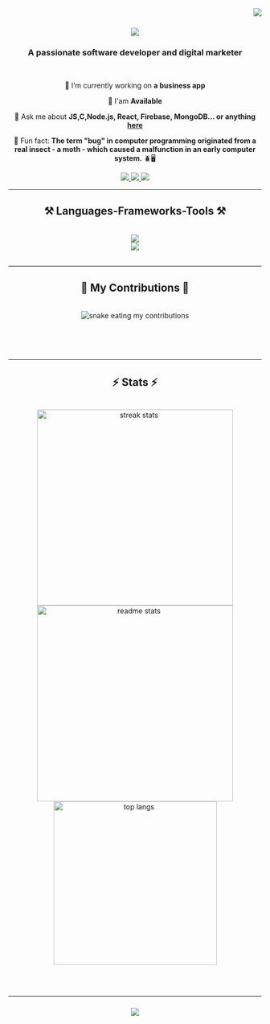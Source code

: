 <img align="right" src="https://visitor-badge.laobi.icu/badge?page_id=FestusCode.FestusCode" />

<h1 align="center">
    <img src="https://readme-typing-svg.herokuapp.com/?font=Righteous&size=35&center=true&vCenter=true&width=500&height=70&duration=4000&lines=Hi+There!+%F0%9F%91%8B;+I%27m+Festus!;+Salut!+%F0%9F%91%8B;+je+suis+Festus!;" />
</h1>

<h3 align="center">A passionate software developer and digital marketer</h3>

<br/>

<div align="center">
 
 🔭 I’m currently working on **a business app**
 
 🌱 I'am **Available**

 💬 Ask me about **JS,C,Node.js, React, Firebase, MongoDB... or anything [here](https://github.com/FestusCode/FestusCode/issues)**

 🚀 Fun fact: **The term "bug" in computer programming originated from a real insect - a moth - which caused a malfunction in an early computer system.** 🪲🖥️
 
 </div>
 
<div align="center"> 
  <a href="mailto:festusdjossou@gmail.com">
    <img src="https://img.shields.io/badge/Gmail-333333?style=for-the-badge&logo=gmail&logoColor=red" />
  </a>
  <a href="https://www.linkedin.com/in/festus-djossou-dev-marketer/" target="_blank">
    <img src="https://img.shields.io/badge/LinkedIn-0077B5?style=for-the-badge&logo=linkedin&logoColor=white" target="_blank" />
  </a>
  <a href="https://FestusCode.github.io" target="_blank">
     <img src="https://img.shields.io/badge/Portfolio-FF5722?style=for-the-badge&logo=todoist&logoColor=white" target="_blank" /> <!-- sqlite, safari, google-chrome are other good icon options -->
  </a>
</div>

 <hr/>
 
<h2 align="center">⚒️ Languages-Frameworks-Tools ⚒️</h2>
<br/>
<div align="center">
    <img src="https://skillicons.dev/icons?i=nodejs,github,python,javascript,typescript,express,firebase,mongodb,c,php,wordpress" /><br>
    <img src="https://skillicons.dev/icons?i=react,next,bootstrap,mui,mysql,html,css,vscode,figma,git,bash" />
</div>

<br/>
<hr/>

<div align="center">
  <h2>🐍 My Contributions 🐍</h2>
  <br>
  <img alt="snake eating my contributions" src="https://raw.githubusercontent.com/FestusCode/FestusCode/output/github-contribution-grid-snake.svg" />
  
  <br/><br/><br/>
</div>

<hr/>

<h2 align="center">⚡ Stats ⚡</h2>
<br>
<div align=center>
  <img width=390 src="https://streak-stats.demolab.com/?user=FestusCode&count_private=true&theme=react&border_radius=10" alt="streak stats"/>
  <img width=390 src="https://github-readme-stats-FestusCode.vercel.app/api?username=FestusCode&count_private=true&show_icons=true&theme=react&rank_icon=github&border_radius=10" alt="readme stats" />
  <br/>
  <img width=325 align="center" src="https://github-readme-stats-FestusCode.vercel.app/api/top-langs/?username=FestusCode&hide=HTML&langs_count=8&layout=compact&theme=react&border_radius=10&size_weight=0.5&count_weight=0.5&exclude_repo=github-readme-stats" alt="top langs" />
</div>

<br/><br/>
<hr/>

<h3 align="center">
    <img src="https://readme-typing-svg.herokuapp.com/?font=Righteous&size=25&center=true&vCenter=true&width=500&height=70&duration=4000&lines=Thanks+for+visiting!+✌️;+Shoot+me+a+message+on+Linkedin!;I'm+always+down+to+collab+:)">
</h3>

<br/>

